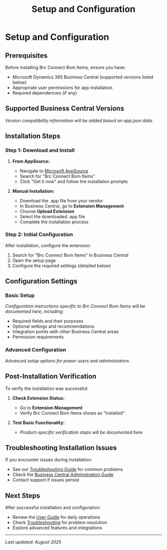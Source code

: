 ﻿---
title: "Setup and Configuration"
description: "Installation and configuration guide for Brc Connect Bom Items"
weight: 10
---

# Setup and Configuration

## Prerequisites

Before installing Brc Connect Bom Items, ensure you have:

- Microsoft Dynamics 365 Business Central (supported versions listed below)
- Appropriate user permissions for app installation
- Required dependencies (if any)

## Supported Business Central Versions

*Version compatibility information will be added based on app.json data.*

## Installation Steps

### Step 1: Download and Install

1. **From AppSource:**
   - Navigate to [Microsoft AppSource](https://appsource.microsoft.com/)
   - Search for "Brc Connect Bom Items"
   - Click "Get it now" and follow the installation prompts

2. **Manual Installation:**
   - Download the .app file from your vendor
   - In Business Central, go to **Extension Management**
   - Choose **Upload Extension**
   - Select the downloaded .app file
   - Complete the installation process

### Step 2: Initial Configuration

After installation, configure the extension:

1. Search for "Brc Connect Bom Items" in Business Central
2. Open the setup page
3. Configure the required settings (detailed below)

## Configuration Settings

### Basic Setup

*Configuration instructions specific to Brc Connect Bom Items will be documented here, including:*

- Required fields and their purposes
- Optional settings and recommendations
- Integration points with other Business Central areas
- Permission requirements

### Advanced Configuration

*Advanced setup options for power users and administrators.*

## Post-Installation Verification

To verify the installation was successful:

1. **Check Extension Status:**
   - Go to **Extension Management**
   - Verify Brc Connect Bom Items shows as "Installed"

2. **Test Basic Functionality:**
   - *Product-specific verification steps will be documented here*

## Troubleshooting Installation Issues

If you encounter issues during installation:

- See our [Troubleshooting Guide](../solving/) for common problems
- Check the [Business Central Administration Guide](https://docs.microsoft.com/dynamics365/business-central/)
- Contact support if issues persist

## Next Steps

After successful installation and configuration:

- Review the [User Guide](../user-guide/) for daily operations
- Check [Troubleshooting](../solving/) for problem resolution
- Explore advanced features and integrations

---

*Last updated: August 2025*
